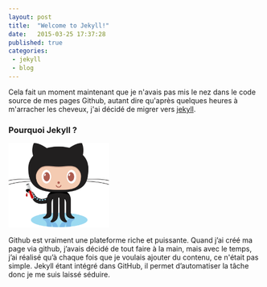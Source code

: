 ```yaml
---
layout: post
title:  "Welcome to Jekyll!"
date:   2015-03-25 17:37:28
published: true
categories:
 - jekyll
 - blog
---
```


Cela fait un moment maintenant que je n'avais pas mis le nez dans le code source de mes pages Github, autant dire qu'après quelques heures à m'arracher les cheveux, j'ai décidé de migrer vers [jekyll].

### Pourquoi Jekyll ?

<img width="200px" src="/img/octojekyll.png" alt="Octojekyll">

Github est vraiment une plateforme riche et puissante. Quand j’ai créé ma page via github, j’avais décidé de tout faire à la main, mais avec le temps, j’ai réalisé qu’à chaque fois que je voulais ajouter du contenu, ce n'était pas simple. Jekyll étant intégré dans GitHub, il permet d’automatiser la tâche donc je me suis laissé séduire.

[jekyll]: http://jekyllrb.com

